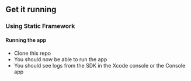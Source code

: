 ## Get it running

### Using Static Framework

#### Running the app
* Clone this repo
* You should now be able to run the app
* You should see logs from the SDK in the Xcode console or the Console app
